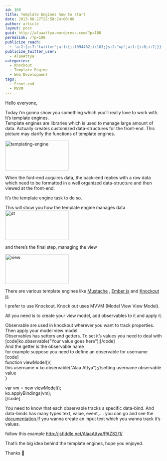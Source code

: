 ```yaml
---
id: 108
title: Template Engines how to start
date: 2013-06-27T22:58:24+00:00
author: article
layout: post
guid: http://alaaattya.wordpress.com/?p=108
permalink: /?p=108
publicize_reach:
  - 'a:2:{s:7:"twitter";a:1:{i:1094482;i:183;}s:2:"wp";a:1:{i:0;i:7;}}'
publicize_twitter_user:
  - AlaaAttya
categories:
  - Knockout
  - Template Engine
  - Web Development
tags:
  - Front-end
  - MVVM
---
```

Hello everyone,

Today i&#8217;m gonna show you something which you&#8217;ll really love to work with. It&#8217;s template engines.  
Template engines are libraries which is used to manage large amount of data. Actually creates customized data-structures for the front-end. This picture may clarify the functions of template engines.

[<img loading="lazy" src="http://alaa.ninja/wp-content/uploads/2013/06/templating-engine.png" alt="templating-engine" width="203" height="96" class="alignnone size-full wp-image-109" />](http://alaa.ninja/wp-content/uploads/2013/06/templating-engine.png)

When the font-end acquires data, the back-end replies with a row data which need to be formatted in a well organized data-structure and then viewed at the front-end.

It&#8217;s the template engine task to do so.

This will show you how the template engine manages data  
[<img loading="lazy" src="http://alaa.ninja/wp-content/uploads/2013/06/dt.png" alt="dt" width="203" height="96" class="alignnone size-full wp-image-111" />](http://alaa.ninja/wp-content/uploads/2013/06/dt.png)

and there&#8217;s the final step, managing the view

[<img loading="lazy" src="http://alaa.ninja/wp-content/uploads/2013/06/view.png" alt="view" width="203" height="96" class="alignnone size-full wp-image-112" />](http://alaa.ninja/wp-content/uploads/2013/06/view.png)

There are various template engines like <a href="http://mustache.github.io/" title="Mustache" target="_blank" rel="noopener">Mustache</a> , <a href="http://emberjs.com/" title="Ember js" target="_blank" rel="noopener">Ember js</a> and <a href="http://knockoutjs.com/" title="Knockout js" target="_blank" rel="noopener">Knockout js</a>

I prefer to use Knockout. Knock out uses MVVM (Model View View Model).

All you need is to create your view model, add observables to it and apply it.

Observable are used in knockout wherever you want to track properties. Then apply your model view model.  
Observables has setters and getters. To set it&#8217;s values you need to deal with [code]ko.observable("Your value goes here");[/code]  
And the getter is the observable name  
for example suppose you need to define an observable for username  
[code]  
function viewModel(){  
this.username = ko.observable("Alaa Attya");//setting username observable value  
}

var vm = new viewModel();  
ko.applyBindings(vm);  
[/code]

You need to know that each observable tracks a specific data-bind. And data-binds has many types text, value, event,&#8230;. you can go and see the <a href="http://knockoutjs.com/documentation/" title="knockoutjs" target="_blank" rel="noopener">documentation</a>.If you wanna create an input text which you wanna track it&#8217;s values.

follow this example http://jsfiddle.net/AlaaAttya/PAZ82/1/

That&#8217;s the big idea behind the template engines, hope you enjoyed.

Thanks 🙂